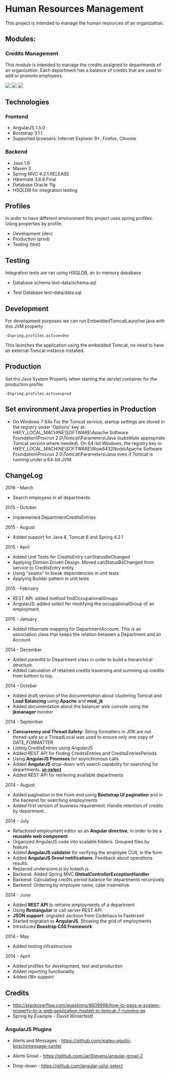 
# Human Resources Management

This project is intended to manage the human resources of an organization.

## Modules:
### Credits Management

This module is intended to manage the credits assigned to departments of an organization. 
Each department has a balance of credits that are used to add or promote employees.

![](./documentation/doc01.png)
![](./documentation/doc02.png)
![](./documentation/doc03.png)

## Technologies
### Frontend

- AngularJS 1.5.0 
- Bootstrap 3.1.1
- Supported browsers: Internet Explorer 9+, Firefox, Chrome

### Backend
- Java 1.8
- Maven 3 
- Spring MVC 4.2.1.RELEASE 
- Hibernate 3.6.8.Final 
- Database Oracle 11g 
- HSQLDB for integration testing

## Profiles

In order to have different environment this project uses spring profiles. Using properties by profile: 

 - Development (dev)
 - Production (prod)
 - Testing (test)

## Testing


Integration tests are ran using HSQLDB, an in-memory dababase.

 - Database schema
test-data/schema.sql

 - Test Database
test-data/data.sql

## Development

For development purposes we can run EmbeddedTomcatLauncher.java with this JVM property

```
-Dspring.profiles.active=dev
```
This launches the application using the embedded Tomcat, no need to have an external Tomcat instance installed.


## Production

Set the Java System Property when starting the servlet container for the production profile.


```
-Dspring.profiles.active=prod
```

## Set environment Java properties in Production
 - On Windows 7 64x
For the Tomcat service, startup settings are stored in the registry under 'Options' key at:
HKEY_LOCAL_MACHINE\SOFTWARE\Apache Software Foundation\Procrun 2.0\Tomcat<X>\Parameters\Java
(substitute appropriate Tomcat version where needed).
On 64-bit Windows, the registry key is:
HKEY_LOCAL_MACHINE\SOFTWARE\Wow6432Node\Apache Software Foundation\Procrun 2.0\Tomcat<X>\Parameters\Java
even if Tomcat is running under a 64-bit JVM.


## ChangeLog

2016 - March

 - Search employess in all departments

2015 - October

 - Implemented DepartmentCreditsEntries
  
2015 - August

 - Added support for Java 8, Tomcat 8 and Spring 4.2.1

2015 - April

 - Added Unit Tests for CreditsEntry canStatusBeChanged
 - Applying Domain Driven Design. Moved canStatusBeChanged from service to CreditsEntry entity
 - Using "seams" to break dependencies in unit tests
 - Applying Builder pattern in unit tests

2015 - February

 
 - REST API: added method findOccupationalGroups
 - AngularJS: added select for modifying the occupationalGroup of an employment.

2015 - January

 - Added Hibernate mapping for DepartmentAccount. This is an association class that keeps the relation between a Department and an Account
 
2014 - December

 - Added parentId to Department class in order to build a hierarchical structure.
 - Added calculation of retained credits traversing and summing up credits from bottom to top.

2014 - October

 - Added draft version of the documentation about clustering Tomcat and **Load Balancing** using **Apache** and **mod_jk**
 - Added documentation about the balancer web console using the **jkmanager** monitor

 
2014 - September

 - **Concurrency and Thread Safety:** String formatters in JDK are not thread-safe so 
a ThreadLocal was used to ensure only one copy of DATE_FORMATTER
 - Listing CreditsEntries using AngularJS
 - Added REST API for finding CreditsEntries and CreditsEntriesPeriods
 - Using **AngularJS Promises** for asynchronous calls
 - Added **AngularJS** drop-down with search capability for searching for departments.  [**ui-select**](https://github.com/angular-ui/ui-select)
 - Added REST API for retrieving available departments

2014 - August
 
 - Added pagination in the front-end using **Bootstrap UI pagination** and in the backend for searching employments
 - Added first version of business requirement: Handle retention of credits by department.

2014 - July
 
 - Refactored employment editor as an **Angular directive**, in order to be a **reusable web component**
 - Organized AngularJS code into scalable folders. Grouped files by feature.
 - Added **AngularJS validator** for verifying the employee CUIL in the form
 - Added **AngularJS Growl notifications**. Feedback about operations results.
 - Replaced underscore.js by lodash.js
 - Backend: Added Spring MVC **GlobalControllerExceptionHandler**
 - Backend: Calculating credits period balance for departments recursively
 - Backend: Ordering by employee name, case insensitive.

2014 - June

 - Added **REST API** to retrieve employments of a department
 - Using **Restangular** to call server REST API 
 - **JSON support**: migrated Jackson from Codehaus to Fasterxml
 - Started migration to **AngularJS**. Showing the grid of employments
 - Introduced **Boostrap CSS Framework**
 
2014 - May

 - Added testing infrastructure

2014 - April

 - Added profiles for development, test and production
 - Added reporting functionality
 - Added i18n support



## Credits

- http://stackoverflow.com/questions/8609998/how-to-pass-a-system-property-to-a-web-application-hosted-in-tomcat-7-running-as
- Spring by Example - David Winterfeldt

### AngularJS Plugins

- Alerts and Messages - 
https://github.com/mateu-aguilo-bosch/message-center

- Alerts Growl - https://github.com/JanStevens/angular-growl-2

- Drop-down - https://github.com/angular-ui/ui-select